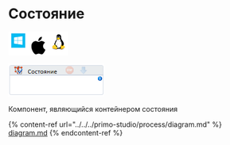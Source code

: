 # Состояние

![](<../../../.gitbook/assets/image (100) (1) (1) (1) (1) (1) (1) (1) (2) (262).png>)

![](<../../../.gitbook/assets/image (273).png>)

Компонент, являющийся контейнером состояния

{% content-ref url="../../../primo-studio/process/diagram.md" %}
[diagram.md](../../../primo-studio/process/diagram.md)
{% endcontent-ref %}
